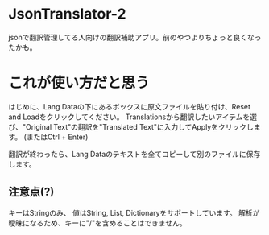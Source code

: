 # JsonTranslator-2
jsonで翻訳管理してる人向けの翻訳補助アプリ。前のやつよりちょっと良くなったかも。

# これが使い方だと思う
はじめに、Lang Dataの下にあるボックスに原文ファイルを貼り付け、Reset and Loadをクリックしてください。
Translationsから翻訳したいアイテムを選び、"Original Text"の翻訳を"Translated Text"に入力してApplyをクリックします。 (またはCtrl + Enter)

翻訳が終わったら、Lang Dataのテキストを全てコピーして別のファイルに保存します。

## 注意点(?)
キーはStringのみ、
値はString, List, Dictionaryをサポートしています。
解析が曖昧になるため、キーに"/"を含めることはできません。
